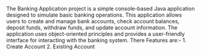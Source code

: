 The Banking Application project is a simple console-based Java application designed to simulate basic banking operations. This application allows users to create and manage bank accounts, check account balances, deposit funds, withdraw funds, and update account information. The application uses object-oriented principles and provides a user-friendly interface for interacting with the banking system.
There Features are:- 1. Create Account  2. Existing Account
